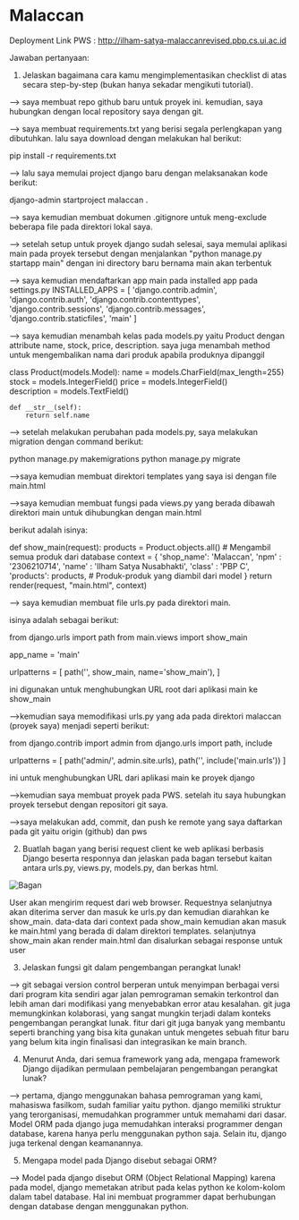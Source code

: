 # Malaccan
Deployment Link PWS : http://ilham-satya-malaccanrevised.pbp.cs.ui.ac.id

Jawaban pertanyaan:
1. Jelaskan bagaimana cara kamu mengimplementasikan checklist di atas secara step-by-step (bukan hanya sekadar mengikuti tutorial).

--> saya membuat repo github baru untuk proyek ini. kemudian, saya hubungkan dengan local repository saya dengan git.

--> saya membuat requirements.txt yang berisi segala perlengkapan yang dibutuhkan. lalu saya download dengan melakukan hal berikut:

pip install -r requirements.txt

--> lalu saya memulai project django baru dengan melaksanakan kode berikut:

django-admin startproject malaccan .

--> saya kemudian membuat dokumen .gitignore untuk meng-exclude beberapa file pada direktori lokal saya.

--> setelah setup untuk proyek django sudah selesai, saya memulai aplikasi main pada proyek tersebut dengan menjalankan "python manage.py startapp main" dengan ini directory baru bernama main akan terbentuk

--> saya kemudian mendaftarkan app main pada installed app pada settings.py
INSTALLED_APPS = [
    'django.contrib.admin',
    'django.contrib.auth',
    'django.contrib.contenttypes',
    'django.contrib.sessions',
    'django.contrib.messages',
    'django.contrib.staticfiles',
    'main'
]

--> saya kemudian menambah kelas pada models.py yaitu Product dengan attribute name, stock, price, description. saya juga menambah method untuk mengembalikan nama dari produk apabila produknya dipanggil

class Product(models.Model):
    name = models.CharField(max_length=255)  
    stock = models.IntegerField()
    price = models.IntegerField()  
    description = models.TextField()  

    def __str__(self):
        return self.name

--> setelah melakukan perubahan pada models.py, saya melakukan migration dengan command berikut:

python manage.py makemigrations
python manage.py migrate

-->saya kemudian membuat direktori templates yang saya isi dengan file main.html

-->saya kemudian membuat fungsi pada views.py yang berada dibawah direktori main untuk dihubungkan dengan main.html

berikut adalah isinya:

def show_main(request):
    products = Product.objects.all()  # Mengambil semua produk dari database
    context = {
        'shop_name': 'Malaccan',
        'npm' : '2306210714',
        'name' : 'Ilham Satya Nusabhakti',
        'class' : 'PBP C',
        'products': products,  # Produk-produk yang diambil dari model
    }
    return render(request, "main.html", context)

--> saya kemudian membuat file urls.py pada direktori main.

isinya adalah sebagai berikut:

from django.urls import path
from main.views import show_main

app_name = 'main'

urlpatterns = [
    path('', show_main, name='show_main'),
]

ini digunakan untuk menghubungkan URL root dari aplikasi main ke show_main

-->kemudian saya memodifikasi urls.py yang ada pada direktori malaccan (proyek saya) menjadi seperti berikut:

from django.contrib import admin
from django.urls import path, include

urlpatterns = [
    path('admin/', admin.site.urls),
    path('', include('main.urls'))
]

ini untuk menghubungkan URL dari aplikasi main ke proyek django

-->kemudian saya membuat proyek pada PWS. setelah itu saya hubungkan proyek tersebut dengan repositori git saya.

-->saya melakukan add, commit, dan push ke remote yang saya daftarkan pada git yaitu origin (github) dan pws


2. Buatlah bagan yang berisi request client ke web aplikasi berbasis Django beserta responnya dan jelaskan pada bagan tersebut kaitan antara urls.py, views.py, models.py, dan berkas html.

![Bagan](https://i.ibb.co.com/b59ymc2/Smart-Select-20240910-235020-Samsung-Notes.jpg)

User akan mengirim request dari web browser. Requestnya selanjutnya akan diterima server dan masuk ke urls.py dan kemudian diarahkan ke show_main. data-data dari context pada show_main kemudian akan masuk ke main.html yang berada di dalam direktori templates. selanjutnya show_main akan render main.html dan disalurkan sebagai response untuk user

3. Jelaskan fungsi git dalam pengembangan perangkat lunak!

--> git sebagai version control berperan untuk menyimpan berbagai versi dari program kita sendiri agar jalan pemrograman semakin terkontrol dan lebih aman dari modifikasi yang menyebabkan error atau kesalahan. git juga memungkinkan kolaborasi, yang sangat mungkin terjadi dalam konteks pengembangan perangkat lunak. fitur dari git juga banyak yang membantu seperti branching yang bisa kita gunakan untuk mengetes sebuah fitur baru yang belum kita ingin finalisasi dan integrasikan ke main branch.

4. Menurut Anda, dari semua framework yang ada, mengapa framework Django dijadikan permulaan pembelajaran pengembangan perangkat lunak?

--> pertama, django menggunakan bahasa pemrograman yang kami, mahasiswa fasilkom, sudah familiar yaitu python. django memiliki struktur yang terorganisasi, memudahkan programmer untuk memahami dari dasar. Model ORM pada django juga memudahkan interaksi programmer dengan database, karena hanya perlu menggunakan python saja. Selain itu, django juga terkenal dengan keamanannya.

5. Mengapa model pada Django disebut sebagai ORM?

--> Model pada django disebut ORM (Object Relational Mapping) karena pada model, django memetakan atribut pada kelas python ke kolom-kolom dalam tabel database. Hal ini membuat programmer dapat berhubungan dengan database dengan menggunakan python.
